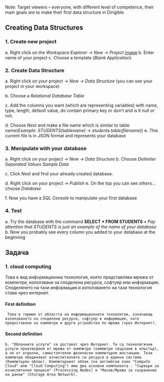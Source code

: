 Note:	Target viewers – everyone, with different level of competence, their main goals are to make their first data structure in Dirigible
## Creating Data Structures
### 1.	Create new project
a.	Right click on the *Workspace Explorer -> New -> Project* 
[image](https://github.com/dirigiblelabs/curriculum/blob/master/IvaMilusheva/Images/new-project-2.PNG "newproject")
b.	Enter name of your project 
c.	Choose a template (*Blank Application*)  

### 2.	Create Data Structure
a.	Right click on your project *-> New -> Data Structure* (you can see your project in your workspace) 
 
b.	Choose a *Relational Database Table*
 
c.	Add the columns you want (which are representing variables) with name, type, length, default value, do contain primary key or don’t and is it null or not. 
 
d.	Choose *Next* and make a file name which is similar to table name(*Example: STUDENTS(tablename) -> students.table(filename)*)
e.	This current file is in JSON format and represents your database
 
### 3.	Manipulate with your database
a.	Right click on your project *-> New -> Data Structure*
b.	Choose *Delimiter Separated Values Sample Data*
 
c.	Click *Next* and find your already created database.
  
d.	Right click on your project *-> Publish*
e.	On the top you can see *others…* choose *Database*
 
f.	Now you have a *SQL Console* to manipulate your first database
 
### 4.	Test
a.	Try the database with the command **SELECT * FROM STUDENTS**
  •	*Pay attention that STUDENTS is just an example of the name of your database*
b.	Now you probably see every column you added to your database at the beginning
 

## Задача 

### 1. cloud computing 

Това е вид информационна технология, която представлява мрежа от компютри, използвани за споделени ресурси, софтуер или информация. Споделянето на тази информация и използването на тази технология става чрез интернет. 

#### First definition
	 Това е термин от областта на информационните технологии, означаващ използването на споделени ресурси, софтуер и информация, като предоставяни на компютри и други устройства по мрежа (чрез Интернет).


#### Second definition
	b. "Облачните услуги" се доставят чрез Интернет. Те са технологични услуги произведени от мрежа от компютри (компютри свързани в клъстър), а не от отделни, самостоятелни физически компютърни инстанции. Тези компютри обединяват изчислителните си ресурси в единна система (Компютърен облак). Компютърният облак (на английски език "Compute Cloud" или "Cloud Computing") има два основни компонента - "Сървъри за изчислителни процеси" (Processing Nodes) и "Масив/Мрежа за съхранение на данни" (Storage Area Network).
